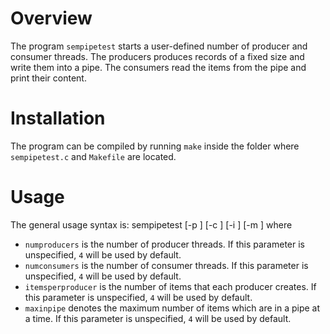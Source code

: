 # Overview

The program `sempipetest` starts a user-defined
number of producer and consumer threads.
The producers produces records of a fixed size
and write them into a pipe.
The consumers read the items from the pipe
and print their content.

# Installation

The program can be compiled by running `make` inside the folder
where `sempipetest.c` and `Makefile` are located.

# Usage

The general usage syntax is:
    sempipetest [-p <numproducers>] [-c <numconsumers>] [-i <itemsperproducer>] [-m <maxinpipe>]
where
* `numproducers` is the number of producer threads.
  If this parameter is unspecified, `4` will be used by default.
* `numconsumers` is the number of consumer threads.
  If this parameter is unspecified, `4` will be used by default.
* `itemsperproducer` is the number of items that each producer creates.
  If this parameter is unspecified, `4` will be used by default.
* `maxinpipe` denotes the maximum number of items which are in a
  pipe at a time.
  If this parameter is unspecified, `4` will be used by default.

